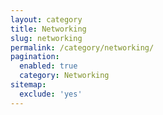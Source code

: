 ```yaml
---
layout: category
title: Networking
slug: networking
permalink: /category/networking/
pagination:
  enabled: true
  category: Networking
sitemap:
  exclude: 'yes'
---
```

